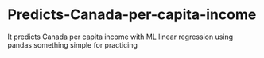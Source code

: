 # Predicts-Canada-per-capita-income
It predicts Canada per capita income with ML linear regression using pandas something simple for practicing 
